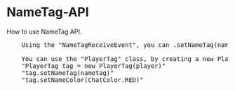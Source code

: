 NameTag-API
===========

How to use NameTag API.

<pre>
	Using the "NameTagReceiveEvent", you can .setNameTag(nametag) or .setNameColor(ChatColor.RED). Names will automatically be shortened in the case where they are greater than 14 characters.
	
	You can use the "PlayerTag" class, by creating a new PlayerTag for the Player,
	"PlayerTag tag = new PlayerTag(player)"
	"tag.setNameTag(nametag)"
	"tag.setNameColor(ChatColor.RED)"
</pre>
